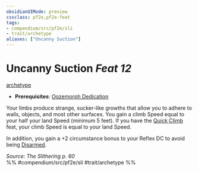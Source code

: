 ```yaml
---
obsidianUIMode: preview
cssclass: pf2e,pf2e-feat
tags:
- compendium/src/pf2e/sli
- trait/archetype
aliases: ["Uncanny Suction"]
---
```

# Uncanny Suction  *Feat 12*  
[archetype](archetype.md "Archetype Feat Trait")  

- **Prerequisites**: [Oozemorph Dedication](oozemorph-dedication-sli.md)

Your limbs produce strange, sucker-like growths that allow you to adhere to walls, objects, and most other surfaces. You gain a climb Speed equal to your half your land Speed (minimum 5 feet). If you have the [Quick Climb](quick-climb.md) feat, your climb Speed is equal to your land Speed.

In addition, you gain a +2 circumstance bonus to your Reflex DC to avoid being [Disarmed](Reference/Rules/Actions/disarm.md).

*Source: The Slithering p. 60*  
%% #compendium/src/pf2e/sli #trait/archetype %%